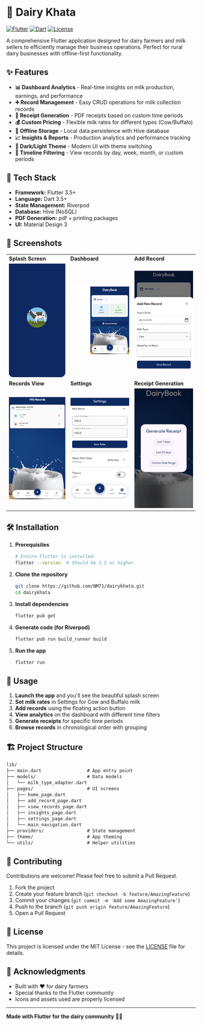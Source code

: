 # 🥛 Dairy Khata

[![Flutter](https://img.shields.io/badge/Flutter-3.5+-02569B?style=flat&logo=flutter&logoColor=white)](https://flutter.dev)
[![Dart](https://img.shields.io/badge/Dart-3.5+-0175C2?style=flat&logo=dart&logoColor=white)](https://dart.dev)
[![License](https://img.shields.io/badge/License-MIT-green.svg)](LICENSE)

A comprehensive Flutter application designed for dairy farmers and milk sellers to efficiently manage their business operations. Perfect for rural dairy businesses with offline-first functionality.

## ✨ Features

- **📊 Dashboard Analytics** - Real-time insights on milk production, earnings, and performance
- **➕ Record Management** - Easy CRUD operations for milk collection records
- **🧾 Receipt Generation** - PDF receipts based on custom time periods
- **💰 Custom Pricing** - Flexible milk rates for different types (Cow/Buffalo)
- **📱 Offline Storage** - Local data persistence with Hive database
- **📈 Insights & Reports** - Production analytics and performance tracking
- **🌙 Dark/Light Theme** - Modern UI with theme switching
- **📅 Timeline Filtering** - View records by day, week, month, or custom periods

## 🚀 Tech Stack

- **Framework:** Flutter 3.5+
- **Language:** Dart 3.5+
- **State Management:** Riverpod
- **Database:** Hive (NoSQL)
- **PDF Generation:** pdf + printing packages
- **UI:** Material Design 3

## 📸 Screenshots

<table>
  <tr>
    <td><strong>Splash Screen</strong></td>
    <td><strong>Dashboard</strong></td>
    <td><strong>Add Record</strong></td>
  </tr>
  <tr>
    <td><img src="screenshots/SplashScreen.jpg" width="200"/></td>
    <td><img src="screenshots/HomePage.png" width="200"/></td>
    <td><img src="screenshots/AddNewRecord.png" width="200"/></td>
  </tr>
  <tr>
    <td><strong>Records View</strong></td>
    <td><strong>Settings</strong></td>
    <td><strong>Receipt Generation</strong></td>
  </tr>
  <tr>
    <td><img src="screenshots/RecordsPage.png" width="200"/></td>
    <td><img src="screenshots/Settings.png" width="200"/></td>
    <td><img src="screenshots/GenerateReceipt.jpg" width="200"/></td>
  </tr>
</table>

## 🛠️ Installation

1. **Prerequisites**
   ```bash
   # Ensure Flutter is installed
   flutter --version  # Should be 3.5 or higher
   ```

2. **Clone the repository**
   ```bash
   git clone https://github.com/NM71/dairykhata.git
   cd dairykhata
   ```

3. **Install dependencies**
   ```bash
   flutter pub get
   ```

4. **Generate code (for Riverpod)**
   ```bash
   flutter pub run build_runner build
   ```

5. **Run the app**
   ```bash
   flutter run
   ```

## 📱 Usage

1. **Launch the app** and you'll see the beautiful splash screen
2. **Set milk rates** in Settings for Cow and Buffalo milk
3. **Add records** using the floating action button
4. **View analytics** on the dashboard with different time filters
5. **Generate receipts** for specific time periods
6. **Browse records** in chronological order with grouping

## 🏗️ Project Structure

```
lib/
├── main.dart                 # App entry point
├── models/                   # Data models
│   └── milk_type_adapter.dart
├── pages/                    # UI screens
│   ├── home_page.dart
│   ├── add_record_page.dart
│   ├── view_records_page.dart
│   ├── insights_page.dart
│   ├── settings_page.dart
│   └── main_navigation.dart
├── providers/                # State management
├── theme/                    # App theming
└── utils/                    # Helper utilities
```

## 🤝 Contributing

Contributions are welcome! Please feel free to submit a Pull Request.

1. Fork the project
2. Create your feature branch (`git checkout -b feature/AmazingFeature`)
3. Commit your changes (`git commit -m 'Add some AmazingFeature'`)
4. Push to the branch (`git push origin feature/AmazingFeature`)
5. Open a Pull Request

## 📄 License

This project is licensed under the MIT License - see the [LICENSE](LICENSE) file for details.

## 🙏 Acknowledgments

- Built with ❤️ for dairy farmers
- Special thanks to the Flutter community
- Icons and assets used are properly licensed

---

**Made with Flutter for the dairy community** 🥛✨
